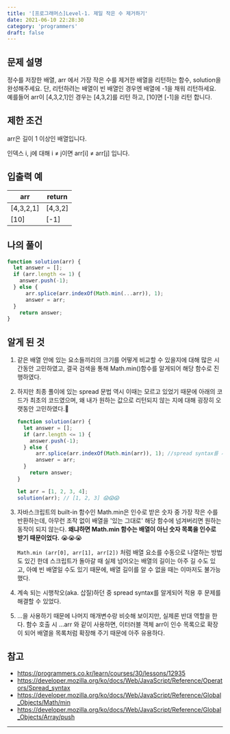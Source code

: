 ```yaml
---
title: '[프로그래머스]Level-1. 제일 작은 수 제거하기'
date: 2021-06-10 22:28:30
category: 'programmers'
draft: false
---
```

## 문제 설명

정수를 저장한 배열, arr 에서 가장 작은 수를 제거한 배열을 리턴하는 함수, solution을 완성해주세요. 단, 리턴하려는  배열이 빈 배열인 경우엔 배열에 -1을 채워 리턴하세요. 예를들어 arr이 [4,3,2,1]인 경우는 [4,3,2]를 리턴 하고, [10]면 [-1]을 리턴 합니다.

## 제한 조건

arr은 길이 1 이상인 배열입니다.

인덱스 i, j에 대해 i ≠ j이면 arr[i] ≠ arr[j] 입니다.

## 입출력 예

| arr       | return  |
| --------- | ------- |
| [4,3,2,1] | [4,3,2] |
| [10]      | [-1]    |

## 나의 풀이

```javascript
function solution(arr) {
  let answer = [];
  if (arr.length <= 1) {
    answer.push(-1);
  } else {
      arr.splice(arr.indexOf(Math.min(...arr)), 1);
      answer = arr;
  }
    return answer;
}
```

## 알게 된 것

1. 같은 배열 안에 있는 요소들끼리의 크기를 어떻게 비교할 수 있을지에 대해 많은 시간동안 고민하였고, 결국 검색을 통해 Math.min()함수를 알게되어 해당 함수로 진행하였다.

2. 하지만 최종 풀이에 있는 spread 문법 역시 이때는 모르고 있었기 때문에 아래의 코드가 최초의 코드였으며, 왜 내가 원하는 값으로 리턴되지 않는 지에 대해 굉장히 오랫동안 고민하였다.🤪

   ```javascript
   function solution(arr) {
     let answer = [];
     if (arr.length <= 1) {
       answer.push(-1);
     } else {
         arr.splice(arr.indexOf(Math.min(arr)), 1); //spread syntax를 사용하지 않고 인수전달😭
         answer = arr;
     }
       return answer;
   }
   
   let arr = [1, 2, 3, 4];
   solution(arr); // [1, 2, 3] 😱😱😱
   ```

3. 자바스크립트의 built-in 함수인 Math.min은 인수로 받은 숫자 중 가장 작은 수를 반환하는데, 아무런 조작 없이 배열을 '있는 그대로' 해당 함수에 넘겨버리면 원하는 동작이 되지 않는다. **왜냐하면 Math.min 함수는 배열이 아닌 숫자 목록을 인수로 받기 때문이었다.** 😭😭😭 

   `Math.min (arr[0], arr[1], arr[2])` 처럼 배열 요소를 수동으로 나열하는 방법도 있긴 한데 스크립트가 돌아갈 때 실제 넘어오는 배열의 길이는 아주 길 수도 있고, 아예 빈 배열일 수도 있기 때문에, 배열 길이를 알 수 없을 때는 이마저도 불가능했다. 

4. 계속 되는 시행착오(aka. 삽질)하던 중 spread syntax를 알게되어 적용 후 문제를 해결할 수 있었다.
5. ...을 사용하기 때문에 나머지 매개변수랑 비슷해 보이지만, 실제론 반대 역할을 한다. 함수 호출 시 ...arr 와 같이 사용하면, 이터러블 객체 arr이 인수 목록으로 확장이 되어 배열을 목록처럼 확장해 주기 때문에 아주 유용하다.

## 참고

* https://programmers.co.kr/learn/courses/30/lessons/12935
* https://developer.mozilla.org/ko/docs/Web/JavaScript/Reference/Operators/Spread_syntax
* https://developer.mozilla.org/ko/docs/Web/JavaScript/Reference/Global_Objects/Math/min
* https://developer.mozilla.org/ko/docs/Web/JavaScript/Reference/Global_Objects/Array/push

---


